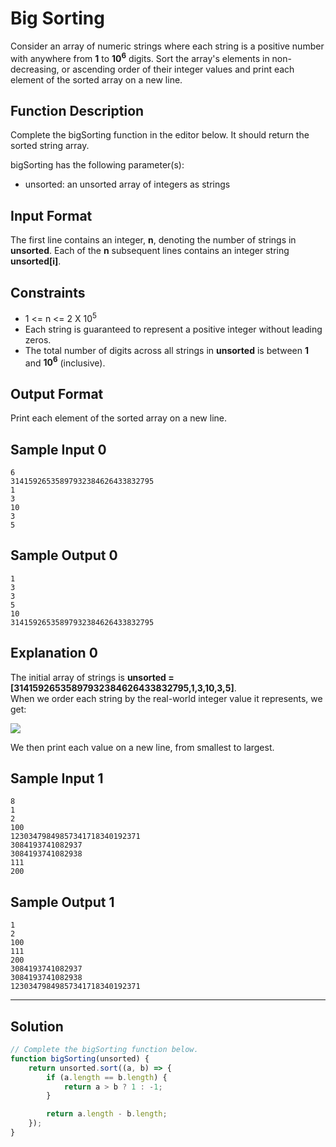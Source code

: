 # Big Sorting

Consider an array of numeric strings where each string is a positive number with anywhere from **1** to **10<sup>6</sup>** digits. Sort the array's elements in non-decreasing, or ascending order of their integer values and print each element of the sorted array on a new line.

## Function Description

Complete the bigSorting function in the editor below. It should return the sorted string array.

bigSorting has the following parameter(s):

- unsorted: an unsorted array of integers as strings

## Input Format

The first line contains an integer, **n**, denoting the number of strings in **unsorted**. 
Each of the **n** subsequent lines contains an integer string **unsorted[i]**.

## Constraints 

- 1 <= n <= 2 X 10<sup>5</sup>
- Each string is guaranteed to represent a positive integer without leading zeros.
- The total number of digits across all strings in **unsorted** is between **1** and **10<sup>6</sup>** (inclusive).

## Output Format

Print each element of the sorted array on a new line.

## Sample Input 0

```
6
31415926535897932384626433832795
1
3
10
3
5
```

## Sample Output 0

```
1
3
3
5
10
31415926535897932384626433832795
```

## Explanation 0

The initial array of strings is **unsorted = [31415926535897932384626433832795,1,3,10,3,5]**.<br/>
When we order each string by the real-world integer value it represents, we get:

![](https://latex.codecogs.com/gif.latex?1&space;\leq&space;3&space;\leq&space;3&space;\leq&space;5&space;\leq&space;10&space;\leq&space;31415926535897932384626433832795)

We then print each value on a new line, from smallest to largest.

## Sample Input 1

```
8
1
2
100
12303479849857341718340192371
3084193741082937
3084193741082938
111
200
```

## Sample Output 1

```
1
2
100
111
200
3084193741082937
3084193741082938
12303479849857341718340192371
```

---

## Solution

```javascript
// Complete the bigSorting function below.
function bigSorting(unsorted) {
    return unsorted.sort((a, b) => {
        if (a.length == b.length) {
            return a > b ? 1 : -1;
        }

        return a.length - b.length;
    });
}
```

